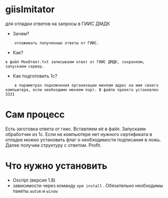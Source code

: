 # giisImitator
для отладки ответов на запросы в ГИИС ДМДК

* Зачем? 
```
    отлаживать полученные ответы от ГИИС.
 ```
* Как? 
```
в файл МокОтвет.txt записываем ответ от ГИИС ДМДК, сохраняем, запускаем сервер.
```
* Как подготовить 1с? 
```
    в параметрах подключения организации меняем адрес на имя своего компьютера, если необходимо меняем порт. В файле проекта установлен 3331
``` 

# Сам процесс

Есть заготовка ответа от гиис. Вставляем её в файл. Запускаем обработчик из 1с. Если на компьютере нет нужного сертификата в отладке можно установить флаг о необходимости подписания в ложь. Далее получим структуру с ответом. Profit.

# Что нужно установить

* Oscript (версия 1.8)
* зависимости через команду ```opm install``` . Обязательно необходимы пакеты ```autum``` и ```winow```


